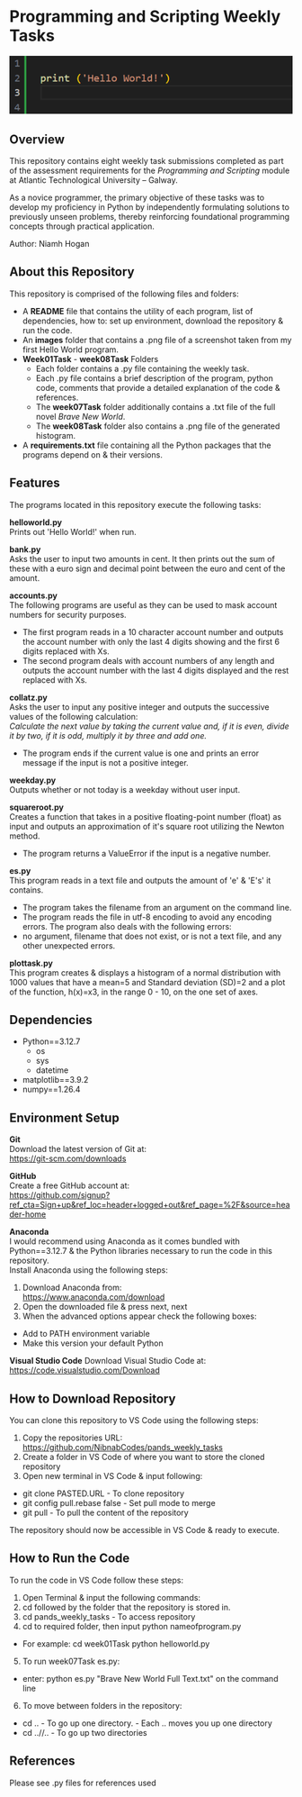 # Programming and Scripting Weekly Tasks

![Alt text](images/HelloWorld.png)


## Overview

This repository contains eight weekly task submissions completed as part of the assessment requirements for the *Programming and Scripting* module at Atlantic Technological University – Galway.

As a novice programmer, the primary objective of these tasks was to develop my proficiency in Python by independently formulating solutions to previously unseen problems, thereby reinforcing foundational programming concepts through practical application.

Author: Niamh Hogan

## About this Repository

This repository is comprised of the following files and folders:

* A **README** file that contains the utility of each program, list of dependencies, how to: set up environment, download the repository & run the code.
* An **images** folder that contains a .png file of a screenshot taken from my first Hello World program.
* **Week01Task** - **week08Task** Folders  
  - Each folder contains a .py file containing the weekly task.  
  - Each .py file contains a brief description of the program, python code, comments that provide a detailed explanation of the code & references.  
  - The **week07Task** folder additionally contains a .txt file of the full novel *Brave New World*.  
  - The **week08Task** folder also contains a .png file of the generated histogram.
* A **requirements.txt** file containing all the Python packages that the programs depend on & their versions.

## Features

The programs located in this repository execute the following tasks:

**helloworld.py**  
Prints out 'Hello World!' when run.

**bank.py**  
Asks the user to input two amounts in cent. It then prints out the sum of these with a euro sign 
and decimal point between the euro and cent of the amount.

**accounts.py**  
The following programs are useful as they can be used to mask account numbers for security purposes.
  - The first program reads in a 10 character account number and outputs the account number with only the last 4    digits showing and the first 6 digits replaced with Xs.  
  - The second program deals with account numbers of any length and outputs the account number with the last 4 digits displayed and the rest replaced with Xs.

**collatz.py**  
Asks the user to input any positive integer and outputs the successive values of the following calculation:  
  *Calculate the next value by taking the current value and, if it is even, divide it by two, if it is odd, multiply it by three and add one.* 
  - The program ends if the current value is one and prints an error message if the input is not a positive integer.

**weekday.py**  
Outputs whether or not today is a weekday without user input.

**squareroot.py**  
Creates a function that takes in a positive floating-point number (float) as input and outputs an approximation of it's square root utilizing the Newton method.  
  - The program returns a ValueError if the input is a negative number.

**es.py**  
This program reads in a text file and outputs the amount of 'e' & 'E's' it contains.  
  - The program takes the filename from an argument on the command line.  
  - The program reads the file in utf-8 encoding to avoid any encoding errors. The program also deals with the following errors:  
  - no argument, filename that does not exist, or is not a text file, and any other unexpected errors.

**plottask.py**  
This program creates & displays a histogram of a normal distribution with 1000 values that have a mean=5 and Standard deviation (SD)=2 and a plot of the function, h(x)=x3, in the range 0 - 10, on the one set of axes. 

## Dependencies

* Python==3.12.7  
  - os  
  - sys  
  - datetime  
* matplotlib==3.9.2  
* numpy==1.26.4

## Environment Setup

**Git**  
Download the latest version of Git at:  
https://git-scm.com/downloads

**GitHub**  
Create a free GitHub account at:  
https://github.com/signup?ref_cta=Sign+up&ref_loc=header+logged+out&ref_page=%2F&source=header-home

**Anaconda**  
I would recommend using Anaconda as it comes bundled with Python==3.12.7 & the Python libraries necessary to run the code in this repository.  
Install Anaconda using the following steps:  
1. Download Anaconda from:  
https://www.anaconda.com/download
2. Open the downloaded file & press next, next
3. When the advanced options appear check the following boxes:  
  - Add to PATH environment variable  
  - Make this version your default Python

**Visual Studio Code**
Download Visual Studio Code at:  
https://code.visualstudio.com/Download


## How to Download Repository  

You can clone this repository to VS Code using the following steps:
1. Copy the repositories URL:  
https://github.com/NibnabCodes/pands_weekly_tasks  
2. Create a folder in VS Code of where you want to store the cloned repository
3. Open new terminal in VS Code & input following:  
  - git clone PASTED.URL - To clone repository  
  - git config pull.rebase false - Set pull mode to merge  
  - git pull - To pull the content of the repository  

The repository should now be accessible in VS Code & ready to execute.

## How to Run the Code

To run the code in VS Code follow these steps:  

1. Open Terminal & input the following commands:  
2. cd followed by the folder that the repository is stored in.
3. cd pands_weekly_tasks - To access repository  
4. cd to required folder, then input python nameofprogram.py  
  - For example: cd week01Task python helloworld.py  
5. To run week07Task es.py:  
  - enter: python es.py "Brave New World Full Text.txt" on the command line
6. To move between folders in the repository:  
  - cd .. - To go up one directory. - Each .. moves you up one directory
  - cd ..//.. - To go up two directories  

  ## References  
  Please see .py files for references used
